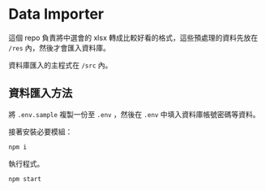 # Data Importer

這個 repo 負責將中選會的 xlsx 轉成比較好看的格式，這些預處理的資料先放在 `/res` 內，然後才會匯入資料庫。

資料庫匯入的主程式在 `/src` 內。

## 資料匯入方法

將 `.env.sample` 複製一份至 `.env` ，然後在 `.env` 中填入資料庫帳號密碼等資料。

接著安裝必要模組：
```bash
npm i
```

執行程式。
```bash
npm start
```
